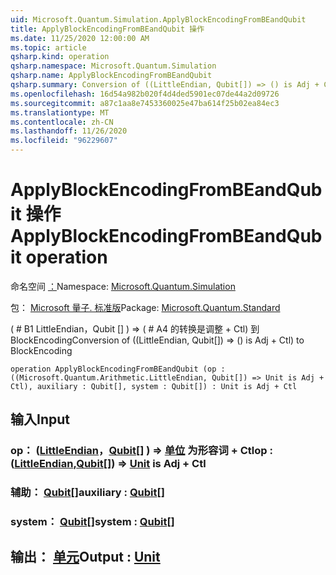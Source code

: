 ```yaml
---
uid: Microsoft.Quantum.Simulation.ApplyBlockEncodingFromBEandQubit
title: ApplyBlockEncodingFromBEandQubit 操作
ms.date: 11/25/2020 12:00:00 AM
ms.topic: article
qsharp.kind: operation
qsharp.namespace: Microsoft.Quantum.Simulation
qsharp.name: ApplyBlockEncodingFromBEandQubit
qsharp.summary: Conversion of ((LittleEndian, Qubit[]) => () is Adj + Ctl) to BlockEncoding
ms.openlocfilehash: 16d54a982b020f4d4ded5901ec07de44a2d09726
ms.sourcegitcommit: a87c1aa8e7453360025e47ba614f25b02ea84ec3
ms.translationtype: MT
ms.contentlocale: zh-CN
ms.lasthandoff: 11/26/2020
ms.locfileid: "96229607"
---
```

# <a name="applyblockencodingfrombeandqubit-operation"></a><span data-ttu-id="37efe-102">ApplyBlockEncodingFromBEandQubit 操作</span><span class="sxs-lookup"><span data-stu-id="37efe-102">ApplyBlockEncodingFromBEandQubit operation</span></span>

<span data-ttu-id="37efe-103">命名空间 [：](xref:Microsoft.Quantum.Simulation)</span><span class="sxs-lookup"><span data-stu-id="37efe-103">Namespace: [Microsoft.Quantum.Simulation](xref:Microsoft.Quantum.Simulation)</span></span>

<span data-ttu-id="37efe-104">包： [Microsoft 量子. 标准版](https://nuget.org/packages/Microsoft.Quantum.Standard)</span><span class="sxs-lookup"><span data-stu-id="37efe-104">Package: [Microsoft.Quantum.Standard](https://nuget.org/packages/Microsoft.Quantum.Standard)</span></span>


<span data-ttu-id="37efe-105"> ( # B1 LittleEndian，Qubit [] ) => ( # A4 的转换是调整 + Ctl) 到 BlockEncoding</span><span class="sxs-lookup"><span data-stu-id="37efe-105">Conversion of ((LittleEndian, Qubit[]) => () is Adj + Ctl) to BlockEncoding</span></span>

```qsharp
operation ApplyBlockEncodingFromBEandQubit (op : ((Microsoft.Quantum.Arithmetic.LittleEndian, Qubit[]) => Unit is Adj + Ctl), auxiliary : Qubit[], system : Qubit[]) : Unit is Adj + Ctl
```


## <a name="input"></a><span data-ttu-id="37efe-106">输入</span><span class="sxs-lookup"><span data-stu-id="37efe-106">Input</span></span>

### <a name="op--littleendianqubit--unit--is-adj--ctl"></a><span data-ttu-id="37efe-107">op： ([LittleEndian](xref:Microsoft.Quantum.Arithmetic.LittleEndian)，[Qubit](xref:microsoft.quantum.lang-ref.qubit)[] ) => [单位](xref:microsoft.quantum.lang-ref.unit)  为形容词 + Ctl</span><span class="sxs-lookup"><span data-stu-id="37efe-107">op : ([LittleEndian](xref:Microsoft.Quantum.Arithmetic.LittleEndian),[Qubit](xref:microsoft.quantum.lang-ref.qubit)[]) => [Unit](xref:microsoft.quantum.lang-ref.unit)  is Adj + Ctl</span></span>




### <a name="auxiliary--qubit"></a><span data-ttu-id="37efe-108">辅助： [Qubit](xref:microsoft.quantum.lang-ref.qubit)[]</span><span class="sxs-lookup"><span data-stu-id="37efe-108">auxiliary : [Qubit](xref:microsoft.quantum.lang-ref.qubit)[]</span></span>




### <a name="system--qubit"></a><span data-ttu-id="37efe-109">system： [Qubit](xref:microsoft.quantum.lang-ref.qubit)[]</span><span class="sxs-lookup"><span data-stu-id="37efe-109">system : [Qubit](xref:microsoft.quantum.lang-ref.qubit)[]</span></span>





## <a name="output--unit"></a><span data-ttu-id="37efe-110">输出： [单元](xref:microsoft.quantum.lang-ref.unit)</span><span class="sxs-lookup"><span data-stu-id="37efe-110">Output : [Unit](xref:microsoft.quantum.lang-ref.unit)</span></span>

